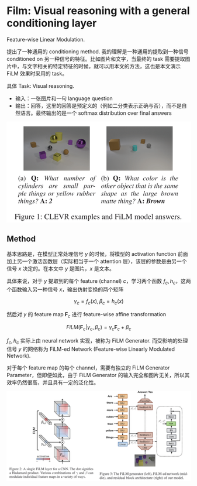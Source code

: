 # Film: Visual reasoning with a general conditioning layer
Feature-wise Linear Modulation.

提出了一种通用的 conditioning method. 我的理解是一种通用的提取到一种信号 conditioned on 另一种信号的特征。比如图片和文字，当最终的 task 需要提取图片中，与文字相关的特定特征的时候，就可以用本文的方法，这也是本文演示 FiLM 效果时采用的 task。

具体 Task: Visual reasoning. 
- 输入：一张图片和一句 language question
- 输出：回答，这里的回答是预定义的（例如二分类表示正确与否），而不是自然语言。最终输出的是一个 softmax distribution over final answers

![](../imgs/FiLM1.png)

## Method
基本思路是，在模型正常处理信号 $y$ 的时候，将模型的 activation function 前面加上另一个激活函数层（实际相当于一个 attention 层），该层的参数是由另一个信号 $x$ 决定的。在本文中 $y$ 是图片，$x$ 是文本。

具体来说，对于 $y$ 提取到的每个 feature (channel) $c$，学习两个函数 $f_c,h_c$，这两个函数输入另一种信号 $x$，输出仿射变换的两个矩阵

$$\gamma_{c} = f_c(x), \beta_{c} = h_c(x)$$

然后对 $y$ 的 feature map $\mathbf{F}_c$ 进行 feature-wise affine transformation

$$FiLM(\mathbf{F}_c | \gamma_c, \beta_c) = \gamma_c\mathbf{F}_c+\beta_c$$

$f_c, h_c$ 实际上由 neural network 实现，被称为 FiLM Generator. 而受影响的处理信号 $y$ 的网络称为 FiLM-ed Network (Feature-wise Linearly Modulated Network).

对于每个 feature map 的每个 channel，需要有独立的 FiLM Generator Parameter，但即便如此，由于 FiLM Generator 的输入完全和图片无关，所以其效率仍然很高，并且具有一定的泛化性。

![](../imgs/FiLM2.png)